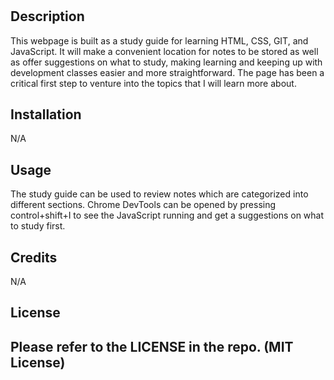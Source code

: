 # <Prework Study Guide Webpage>

## Description

This webpage is built as a study guide for learning HTML, CSS, GIT, and JavaScript.  It will make a convenient location for notes to be stored as well as offer suggestions on what to study, making learning and keeping up with development classes easier and more straightforward. The page has been a critical first step to venture into the topics that I will learn more about.

## Installation

N/A

## Usage

The study guide can be used to review notes which are categorized into different sections. Chrome DevTools can be opened by pressing control+shift+I to see the JavaScript running and get a suggestions on what to study first.

## Credits

N/A

## License

Please refer to the LICENSE in the repo. (MIT License)
---


